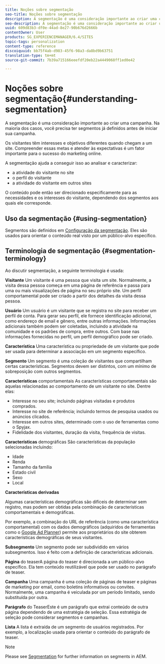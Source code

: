 ```yaml
---
title: Noções sobre segmentação
seo-title: Noções sobre segmentação
description: A segmentação é uma consideração importante ao criar uma campanha. Na maioria dos casos, você precisa ter segmentos já definidos antes de iniciar sua campanha.
seo-description: A segmentação é uma consideração importante ao criar uma campanha. Na maioria dos casos, você precisa ter segmentos já definidos antes de iniciar sua campanha.
uuid: 609d83b3-df0e-44ad-8e27-90b676d2666b
contentOwner: User
products: SG_EXPERIENCEMANAGER/6.4/SITES
topic-tags: personalization
content-type: reference
discoiquuid: bb75f4ab-d983-45f6-98a3-da8bd9b63751
translation-type: tm+mt
source-git-commit: 7b39a715166eeefdf20eb22a4449068ff1ed0e42

---
```



# Noções sobre segmentação{#understanding-segmentation}

A segmentação é uma consideração importante ao criar uma campanha. Na maioria dos casos, você precisa ter segmentos já definidos antes de iniciar sua campanha.

Os visitantes têm interesses e objetivos diferentes quando chegam a um site. Compreender essas metas e atender às expectativas é um fator importante para o sucesso do marketing online.

A segmentação ajuda a conseguir isso ao analisar e caracterizar:

* a atividade do visitante no site
* o perfil do visitante
* a atividade do visitante em outros sites

O conteúdo pode então ser direcionado especificamente para as necessidades e os interesses do visitante, dependendo dos segmentos aos quais ele corresponde.

## Uso da segmentação {#using-segmentation}

Segmentos são definidos em [Configuração da segmentação](/help/sites-administering/campaign-segmentation.md). Eles são usados para orientar o conteúdo real visto por um público-alvo específico.

## Terminologia de segmentação {#segmentation-terminology}

Ao discutir segmentação, a seguinte terminologia é usada:

**Visitante** Um visitante é uma pessoa que visita um site. Normalmente, a visita dessa pessoa começa em uma página de referência e passa para uma ou mais visualizações de página no seu próprio site. Um perfil comportamental pode ser criado a partir dos detalhes da visita dessa pessoa.

**Usuário** Um usuário é um visitante que se registra no site para receber um perfil de conta. Para gerar seu perfil, ele fornece identificação adicional, como endereço de email e gênero, entre outras informações. Informações adicionais também podem ser coletadas, incluindo a atividade na comunidade e os padrões de compra, entre outros. Com base nas informações fornecidas no perfil, um perfil demográfico pode ser criado.

**Característica** Uma característica ou propriedade de um visitante que pode ser usada para determinar a associação em um segmento específico.

**Segmento** Um segmento é uma coleção de visitantes que compartilham certas características. Segmentos devem ser distintos, com um mínimo de sobreposição com outros segmentos.

**Características** comportamentais As características comportamentais são aquelas relacionadas ao comportamento de um visitante no site. Dentre elas:

* Interesse no seu site; incluindo páginas visitadas e produtos comprados.
* Interesse no site de referência; incluindo termos de pesquisa usados ou anúncios clicados.
* Interesse em outros sites, determinado com o uso de ferramentas como o Spyjax.
* Fidelidade dos visitantes, duração da visita, frequência de visitas.

**Características** demográficas São características da população selecionadas incluindo:

* Idade
* Renda
* Tamanho da família
* Estado civil
* Sexo
* Local

**Características derivadas**

Algumas características demográficas são difíceis de determinar sem registro, mas podem ser obtidas pela combinação de características comportamentais e demográficas.

Por exemplo, a combinação do URL de referência (como uma característica comportamental) com os dados demográficos (adquiridos de ferramentas como o [Google Ad Planner](https://www.google.com/adplanner/)) permite aos proprietários do site obterem características demográficas de seus visitantes.

**Subsegmento** Um segmento pode ser subdividido em vários subsegmentos. Isso é feito com a definição de características adicionais.

**Página** do teaserA página do teaser é direcionada a um público-alvo específico. Ela tem conteúdo reutilizável que pode ser usado no parágrafo de teaser.

**Campanha** Uma campanha é uma coleção de páginas de teaser e páginas de marketing por email, como boletins informativos ou convites. Normalmente, uma campanha é veiculada por um período limitado, sendo substituída por outra.

**Parágrafo** do TeaserEste é um parágrafo que extrai conteúdo de outra página dependendo de uma estratégia de seleção. Essa estratégia de seleção pode considerar segmentos e campanhas.

**Lista** A lista é extraída de um segmento de usuários registrados. Por exemplo, a localização usada para orientar o conteúdo do parágrafo de teaser.

>[!NOTE]
>
>Please see [Segmentation](/help/sites-administering/campaign-segmentation.md) for further information on segments in AEM.

